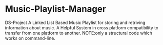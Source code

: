 # Music-Playlist-Manager
DS-Project
A Linked List Based Music Playlist for storing and retriving information about music.
A Helpful System in cross platform compatibility to transfer from one platform to another.
NOTE:only a structural code which works on command-line.
